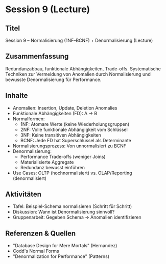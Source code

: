 # Session 9 (Lecture)

## Titel

Session 9 – Normalisierung (1NF–BCNF) + Denormalisierung (Lecture)

## Zusammenfassung

Redundanzabbau, funktionale Abhängigkeiten, Trade-offs. Systematische Techniken zur Vermeidung von Anomalien durch Normalisierung und bewusste Denormalisierung für Performance.

## Inhalte

- Anomalien: Insertion, Update, Deletion Anomalies
- Funktionale Abhängigkeiten (FD): A → B
- Normalformen:
  - 1NF: Atomare Werte (keine Wiederholungsgruppen)
  - 2NF: Volle funktionale Abhängigkeit vom Schlüssel
  - 3NF: Keine transitiven Abhängigkeiten
  - BCNF: Jede FD hat Superschlüssel als Determinante
- Normalisierungsprozess: Von unnormalisiert zu BCNF
- Denormalisierung:
  - Performance Trade-offs (weniger Joins)
  - Materialisierte Aggregate
  - Redundanz bewusst einführen
- Use Cases: OLTP (hochnormalisiert) vs. OLAP/Reporting (denormalisiert)

## Aktivitäten

- Tafel: Beispiel-Schema normalisieren (Schritt für Schritt)
- Diskussion: Wann ist Denormalisierung sinnvoll?
- Gruppenarbeit: Gegeben Schema → Anomalien identifizieren

## Referenzen & Quellen

- "Database Design for Mere Mortals" (Hernandez)
- Codd's Normal Forms
- "Denormalization for Performance" (Patterns)
